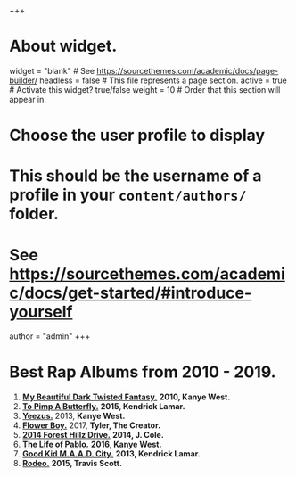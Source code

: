 +++
# About widget.
widget = "blank"  # See https://sourcethemes.com/academic/docs/page-builder/
headless = false  # This file represents a page section.
active = true  # Activate this widget? true/false
weight = 10  # Order that this section will appear in.

# Choose the user profile to display
# This should be the username of a profile in your `content/authors/` folder.
# See https://sourcethemes.com/academic/docs/get-started/#introduce-yourself
author = "admin"
+++

# Best Rap Albums from 2010 - 2019.

1. [**My Beautiful Dark Twisted Fantasy.**](https://en.wikipedia.org/wiki/My_Beautiful_Dark_Twisted_Fantasy) **2010, Kanye West.**
2. [**To Pimp A Butterfly.**](https://en.wikipedia.org/wiki/To_Pimp_a_Butterfly) **2015, Kendrick Lamar.**
3. [**Yeezus.**](https://en.wikipedia.org/wiki/Yeezus) 2013, **Kanye West.**
4. [**Flower Boy.**](https://en.wikipedia.org/wiki/Flower_Boy) 2017, **Tyler, The Creator.**
5. [**2014 Forest Hillz Drive.**](https://en.wikipedia.org/wiki/2014_Forest_Hills_Drive) **2014, J. Cole.**
6. [**The Life of Pablo.**](https://en.wikipedia.org/wiki/The_Life_of_Pablo) **2016, Kanye West.**
7. [**Good Kid M.A.A.D. City.**](https://en.wikipedia.org/wiki/Good_Kid,_M.A.A.D_City) **2013, Kendrick Lamar.**
8. [**Rodeo.**](https://en.wikipedia.org/wiki/Rodeo_(Travis_Scott_album)) **2015, Travis Scott.**


